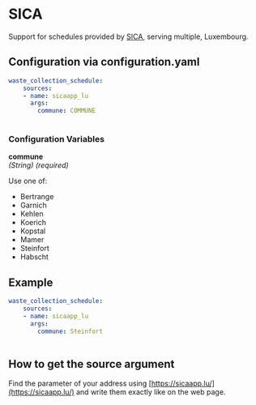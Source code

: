 # SICA

Support for schedules provided by [SICA](https://sicaapp.lu/), serving multiple, Luxembourg.

## Configuration via configuration.yaml

```yaml
waste_collection_schedule:
    sources:
    - name: sicaapp_lu
      args:
        commune: COMMUNE
        
```

### Configuration Variables

**commune**  
*(String) (required)*

Use one of:

- Bertrange
- Garnich
- Kehlen
- Koerich
- Kopstal
- Mamer
- Steinfort
- Habscht

## Example

```yaml
waste_collection_schedule:
    sources:
    - name: sicaapp_lu
      args:
        commune: Steinfort
        
```

## How to get the source argument

Find the parameter of your address using [https://sicaapp.lu/](https://sicaapp.lu/) and write them exactly like on the web page.
